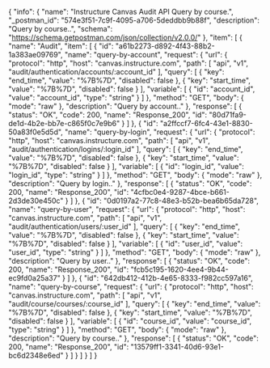 {
  "info": {
    "name": "Instructure Canvas Audit API Query by course.",
    "_postman_id": "574e3f51-7c9f-4095-a706-5deddbb9b88f",
    "description": "Query by course..",
    "schema": "https://schema.getpostman.com/json/collection/v2.0.0/"
  },
  "item": [
    {
      "name": "Audit",
      "item": [
        {
          "id": "a61b2273-d892-4f43-88b2-1a383ae09769",
          "name": "query-by-account",
          "request": {
            "url": {
              "protocol": "http",
              "host": "canvas.instructure.com",
              "path": [
                "api",
                "v1",
                "audit/authentication/accounts/:account_id"
              ],
              "query": [
                {
                  "key": "end_time",
                  "value": "%7B%7D",
                  "disabled": false
                },
                {
                  "key": "start_time",
                  "value": "%7B%7D",
                  "disabled": false
                }
              ],
              "variable": [
                {
                  "id": "account_id",
                  "value": "account_id",
                  "type": "string"
                }
              ]
            },
            "method": "GET",
            "body": {
              "mode": "raw"
            },
            "description": "Query by account.."
          },
          "response": [
            {
              "status": "OK",
              "code": 200,
              "name": "Response_200",
              "id": "80d71fa9-de1d-4b2e-bb7e-c865f0c7e9b6"
            }
          ]
        },
        {
          "id": "a2ffccf7-6fc4-43e1-8830-50a83f0e5d5d",
          "name": "query-by-login",
          "request": {
            "url": {
              "protocol": "http",
              "host": "canvas.instructure.com",
              "path": [
                "api",
                "v1",
                "audit/authentication/logins/:login_id"
              ],
              "query": [
                {
                  "key": "end_time",
                  "value": "%7B%7D",
                  "disabled": false
                },
                {
                  "key": "start_time",
                  "value": "%7B%7D",
                  "disabled": false
                }
              ],
              "variable": [
                {
                  "id": "login_id",
                  "value": "login_id",
                  "type": "string"
                }
              ]
            },
            "method": "GET",
            "body": {
              "mode": "raw"
            },
            "description": "Query by login.."
          },
          "response": [
            {
              "status": "OK",
              "code": 200,
              "name": "Response_200",
              "id": "4cfbc0e4-9287-4bce-b661-2d3de30e450c"
            }
          ]
        },
        {
          "id": "0d0197a2-77c8-48e3-b52b-bea6b65da728",
          "name": "query-by-user",
          "request": {
            "url": {
              "protocol": "http",
              "host": "canvas.instructure.com",
              "path": [
                "api",
                "v1",
                "audit/authentication/users/:user_id"
              ],
              "query": [
                {
                  "key": "end_time",
                  "value": "%7B%7D",
                  "disabled": false
                },
                {
                  "key": "start_time",
                  "value": "%7B%7D",
                  "disabled": false
                }
              ],
              "variable": [
                {
                  "id": "user_id",
                  "value": "user_id",
                  "type": "string"
                }
              ]
            },
            "method": "GET",
            "body": {
              "mode": "raw"
            },
            "description": "Query by user.."
          },
          "response": [
            {
              "status": "OK",
              "code": 200,
              "name": "Response_200",
              "id": "fcb5c195-1620-4ee4-9b44-ec9fd0a25a37"
            }
          ]
        },
        {
          "id": "642db412-412b-4e65-8333-f982cc597a16",
          "name": "query-by-course",
          "request": {
            "url": {
              "protocol": "http",
              "host": "canvas.instructure.com",
              "path": [
                "api",
                "v1",
                "audit/course/courses/:course_id"
              ],
              "query": [
                {
                  "key": "end_time",
                  "value": "%7B%7D",
                  "disabled": false
                },
                {
                  "key": "start_time",
                  "value": "%7B%7D",
                  "disabled": false
                }
              ],
              "variable": [
                {
                  "id": "course_id",
                  "value": "course_id",
                  "type": "string"
                }
              ]
            },
            "method": "GET",
            "body": {
              "mode": "raw"
            },
            "description": "Query by course.."
          },
          "response": [
            {
              "status": "OK",
              "code": 200,
              "name": "Response_200",
              "id": "13579ff1-3341-40d6-93e1-bc6d2348e6ed"
            }
          ]
        }
      ]
    }
  ]
}